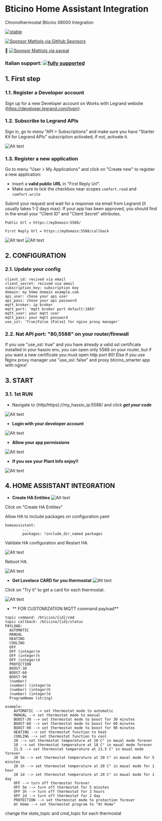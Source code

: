 # Bticino Home Assistant Integration
Chronothermostat Bticino X8000 Integration

[![stable](http://badges.github.io/stability-badges/dist/stable.svg)](http://github.com/badges/stability-badges)

[![Sponsor Mattiols via GitHub Sponsors](https://raw.githubusercontent.com/andrea-mattioli/bticino_X8000_rest_api/test/screenshots/sponsor.png)](https://github.com/sponsors/andrea-mattioli)

🍻 [![Sponsor Mattiols via paypal](https://www.paypalobjects.com/webstatic/mktg/logo/pp_cc_mark_37x23.jpg)](http://paypal.me/mattiols)

### Italian support: [![fully supported](https://raw.githubusercontent.com/andrea-mattioli/bticino_X8000_rest_api/test/screenshots/telegram_logo.png)](https://t.me/HassioHelp)

## 1. First step

### 1.1. Register a Developer account
Sign up for a new Developer account on Works with Legrand website (https://developer.legrand.com/login).

### 1.2. Subscribe to Legrand APIs
Sign in, go to menu "API > Subscriptions" and make sure you have "Starter Kit for Legrand APIs" subscription activated; if not, activate it.

![Alt text](https://github.com/andrea-mattioli/bticino_X8000_rest_api/raw/test/screenshots/subscription.PNG?raw=true "App Register")

### 1.3. Register a new application
Go to menu "User > My Applications" and click on "Create new" to register a new application:
- Insert a **valid public URL** in "First Reply Url". 
- Make sure to tick the checkbox near scopes `comfort.read` and `comfort.write`

Submit your request and wait for a response via email from Legrand (it usually takes 1-2 days max).
If your app has been approved, you should find in the email your "Client ID" and "Client Secret" attributes.

```
Public Url = https://myDomain:5588/
```
```
First Reply Url = https://myDomain:5588/callback
```
![Alt text](https://github.com/andrea-mattioli/bticino_X8000_rest_api/raw/test/screenshots/app1.png?raw=true "App Register")
![Alt text](https://github.com/andrea-mattioli/bticino_X8000_rest_api/raw/test/screenshots/app2.png?raw=true "App Register")

## 2. CONFIGURATION

### 2.1. Update your config
```
client_id: recived via email
client_secret: recived via email
subscription_key: subscription key
domain: my home domain example.com
api_user: chose your api user
api_pass: chose your api password
mqtt_broker: ip broker
mqtt_port: 'mqtt broker port default:1883'
mqtt_user: your mqtt user
mqtt_pass: your mqtt password
use_ssl: 'True|False {False} for nginx proxy manager'
```
### 2.2. Nat API port: "80,5588" on your router/firewall 
If you use "use_ssl: true" and you have already a valid ssl certificate installed in your hassio env, you can open only 5588 on your router, but if you want a new certificate you must open http port 80!
Else if you use Nginx proxy manager use "use_ssl: false" and proxy bticino_smarter app with nginx!
## 3. START

### 3.1. 1st RUN
- Navigate to {http/https}://my_hassio_ip:5588/ and click ***get your code***

![Alt text](https://github.com/andrea-mattioli/bticino_X8000_rest_api/raw/test/screenshots/api1.png?raw=true "Api Allow")

- **Login with your developer account**


![Alt text](https://github.com/andrea-mattioli/bticino_X8000_rest_api/raw/test/screenshots/api2.png?raw=true "Api Allow")

- **Allow your app permissions**


![Alt text](https://github.com/andrea-mattioli/bticino_X8000_rest_api/raw/test/screenshots/api3.png?raw=true "Api Allow")

- **If you see your Plant Info enjoy!!**


![Alt text](https://github.com/andrea-mattioli/bticino_X8000_rest_api/raw/test/screenshots/app1.PNG?raw=true "Api Allow")

## 4. HOME ASSISTANT INTEGRATION

- **Create HA Entities**
![Alt text](https://github.com/andrea-mattioli/bticino_X8000_rest_api/raw/test/screenshots/app1.PNG?raw=true "HA Integration")

Click on "Create HA Entities"

Allow HA to include packages on configuration.yaml
```
homeassistant:
        ...
        packages: !include_dir_named packages
```
Validate HA configuration and Restart HA.

![Alt text](https://github.com/andrea-mattioli/bticino_X8000_rest_api/raw/test/screenshots/validate.PNG?raw=true "Validate Code")

Reboot HA.

![Alt text](https://github.com/andrea-mattioli/bticino_X8000_rest_api/raw/test/screenshots/reboot.PNG?raw=true "Reboot HA")

- **Get Lovelace CARD for you thermostat**
![Alt text](https://github.com/andrea-mattioli/bticino_X8000_rest_api/raw/test/screenshots/app1.PNG?raw=true "HA CARD1")

Click on "Try it" to get a card for each thermostat.

![Alt text](https://github.com/andrea-mattioli/bticino_X8000_rest_api/raw/test/screenshots/card.PNG?raw=true "HA CARD2")

- ** FOR CUSTOMIZATION MQTT command payload**
```
topic command: /bticino/{id}/cmd
topic callback: /bticino/{id}/status
PAYLOAD: 
  AUTOMATIC
  MANUAL
  HEATING
  COOLING
  OFF
  OFF (integer)m
  OFF (integer)h
  OFF (integer)d
  PROTECTION
  BOOST-30
  BOOST-60
  BOOST-90
  (number)
  (number) (integer)m
  (number) (integer)h
  (number) (integer)d
  ProgramName (string)

example:
    AUTOMATIC --> set thermostat mode to automatic
    MANUAL --> set thermostat mode to manual
    BOOST-30 --> set thermostat mode to boost for 30 minutes
    BOOST-60 --> set thermostat mode to boost for 60 minutes
    BOOST-90 --> set thermostat mode to boost for 90 minutes
    HEATING --> set thermostat function to heat
    COOLING --> set thermostat function to cool
    20 --> set thermostat temperature at 20 C° in maual mode forever
    18 --> set thermostat temperature at 18 C° in maual mode forever
    21.5 --> set thermostat temperature at 21.5 C° in maual mode forever
    20 5m --> set thermostat temperature at 20 C° in maual mode for 5 minutes
    20 1h --> set thermostat temperature at 20 C° in maual mode for 1 hour
    20 1d --> set thermostat temperature at 20 C° in maual mode for 1 day
    OFF --> turn off thermostat forever
    OFF 5m --> turn off thermostat for 5 minutes
    OFF 3h --> turn off thermostat for 3 hours
    OFF 2d --> turn off thermostat for 2 day
    PROTECTION --> set thermostat mode to protection forever
    At Home --> set thermostat program to "At Home"
```
change the state_topic and cmd_topic for each thermostat

